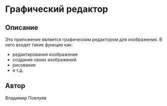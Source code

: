 # Графический редактор
## Описание
Это приложение является графическим редактором для изображения. В него входят такие функции как:
+ редактирования изображение
+ создания своих изображений
+ рисование
+ и т.д.
## Автор
Владимир Поелуев